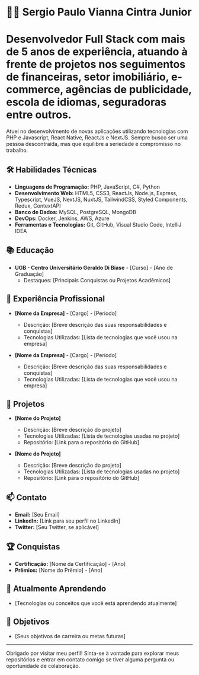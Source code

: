 # 👨‍💻 Sergio Paulo Vianna Cintra Junior

# Desenvolvedor Full Stack com mais de 5 anos de experiência, atuando à frente de projetos nos seguimentos de financeiras, setor imobiliário, e-commerce, agências de publicidade, escola de idiomas, seguradoras entre outros. 
Atuei no desenvolvimento de novas aplicações utilizando tecnologias com PHP e Javascript, React Native, ReactJs e NextJS. 
Sempre busco ser uma pessoa descontraída, mas que equilibre a seriedade e compromisso no trabalho.

## 🛠️ Habilidades Técnicas

- **Linguagens de Programação:** PHP, JavaScript, C#, Python
- **Desenvolvimento Web:** HTML5, CSS3, ReactJs, Node.js, Express, Typescript, VueJS, NextJS, NuxtJS, TailwindCSS, Styled Components, Redux, ContextAPI 
- **Banco de Dados:** MySQL, PostgreSQL, MongoDB
- **DevOps:** Docker, Jenkins, AWS, Azure
- **Ferramentas e Tecnologias:** Git, GitHub, Visual Studio Code, IntelliJ IDEA

## 📚 Educação

- **UGB - Centro Universitário Geraldo Di Biase** - [Curso] - [Ano de Graduação]
  - Destaques: [Principais Conquistas ou Projetos Acadêmicos]

## 💼 Experiência Profissional

- **[Nome da Empresa]** - [Cargo] - [Período]
  - Descrição: [Breve descrição das suas responsabilidades e conquistas]
  - Tecnologias Utilizadas: [Lista de tecnologias que você usou na empresa]

- **[Nome da Empresa]** - [Cargo] - [Período]
  - Descrição: [Breve descrição das suas responsabilidades e conquistas]
  - Tecnologias Utilizadas: [Lista de tecnologias que você usou na empresa]

## 🚀 Projetos

- **[Nome do Projeto]**
  - Descrição: [Breve descrição do projeto]
  - Tecnologias Utilizadas: [Lista de tecnologias usadas no projeto]
  - Repositório: [Link para o repositório do GitHub]

- **[Nome do Projeto]**
  - Descrição: [Breve descrição do projeto]
  - Tecnologias Utilizadas: [Lista de tecnologias usadas no projeto]
  - Repositório: [Link para o repositório do GitHub]

## 📫 Contato

- **Email:** [Seu Email]
- **LinkedIn:** [Link para seu perfil no LinkedIn]
- **Twitter:** [Seu Twitter, se aplicável]

## 🏆 Conquistas

- **Certificação:** [Nome da Certificação] - [Ano]
- **Prêmios:** [Nome do Prêmio] - [Ano]

## 🌱 Atualmente Aprendendo

- [Tecnologias ou conceitos que você está aprendendo atualmente]

## 🎯 Objetivos

- [Seus objetivos de carreira ou metas futuras]

---

Obrigado por visitar meu perfil! Sinta-se à vontade para explorar meus repositórios e entrar em contato comigo se tiver alguma pergunta ou oportunidade de colaboração.
